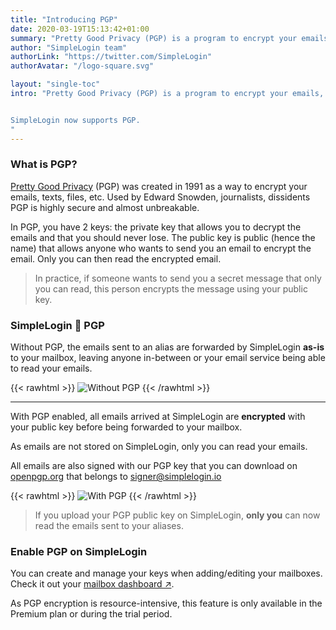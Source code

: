 ```yaml
---
title: "Introducing PGP"
date: 2020-03-19T15:13:42+01:00
summary: "Pretty Good Privacy (PGP) is a program to encrypt your emails, texts, files, etc. As emails on Gmail, Yahoo, Outlook and other popular email services are stored in **cleartext**, PGP can be a solution to keep your emails from being read & analyzed by these big techs."
author: "SimpleLogin team"
authorLink: "https://twitter.com/SimpleLogin"
authorAvatar: "/logo-square.svg"

layout: "single-toc"
intro: "Pretty Good Privacy (PGP) is a program to encrypt your emails, texts, files, etc. As emails on Gmail, Yahoo, Outlook and other popular email services are stored in cleartext, PGP can be a solution to keep your emails from being read & analyzed by these big techs.


SimpleLogin now supports PGP.
"
---
```


### What is PGP?

[Pretty Good Privacy](https://en.wikipedia.org/wiki/Pretty_Good_Privacy) (PGP) was created in 1991 as a way to encrypt your emails, texts, files, etc. Used by Edward Snowden, journalists, dissidents PGP is highly secure and almost unbreakable.

In PGP, you have 2 keys: the private key that allows you to decrypt the emails and that you should never lose. The public key is public (hence the name) that allows anyone who wants to send you an email to encrypt the email. Only you can then read the encrypted email.

> In practice, if someone wants to send you a secret message that only you can read, this person encrypts the message using your public key.

### SimpleLogin 💌 PGP
Without PGP, the emails sent to an alias are forwarded by SimpleLogin **as-is** to your mailbox, leaving anyone in-between or your email service being able to read your emails.

{{< rawhtml >}}
<img src="/blog/without-pgp.png" class="w-100 my-3" style="max-width: 800px" alt="Without PGP">
{{< /rawhtml >}}

---

With PGP enabled, all emails arrived at SimpleLogin are **encrypted** with your public key before being forwarded to your mailbox.

As emails are not stored on SimpleLogin, only you can read your emails.

All emails are also signed with our PGP key that you can download on [openpgp.org](https://keys.openpgp.org/search?q=signer%40simplelogin.io) that belongs to signer@simplelogin.io

{{< rawhtml >}}
<img src="/blog/with-pgp.png" class="w-100 my-3" style="max-width: 800px" alt="With PGP">
{{< /rawhtml >}}


> If you upload your PGP public key on SimpleLogin, **only you** can now read the emails sent to your aliases.

### Enable PGP on SimpleLogin

You can create and manage your keys when adding/editing your mailboxes. Check it out your [mailbox dashboard ↗](https://app.simplelogin.io/dashboard/mailbox).

As PGP encryption is resource-intensive, this feature is only available in the Premium plan or during the trial period.

